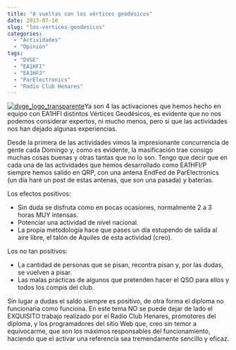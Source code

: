 ```yaml
---
title: "A vueltas con los vértices geodésicos"
date: 2013-07-10
slug: "los-vertices-geodesicos"
categories:
  - "Actividades"
  - "Opinión"
tags:
  - "DVGE"
  - "EA1HFI"
  - "EA1HFJ"
  - "ParElectronics"
  - "Radio Club Henares"
---
```


[![dvge_logo_transparente](http://eb1tr.info/wp-content/uploads/2013/07/dvge_logo_transparente.png)](http://eb1tr.info/wp-content/uploads/2013/07/dvge_logo_transparente.png)Ya son 4 las activaciones que hemos hecho en equipo con EA1HFI distintos Vértices Geodésicos, es evidente que no nos podemos considerar expertos, ni mucho menos, pero si que las actividades nos han dejado algunas experiencias.

Desde la primera de las actividades vimos la impresionante concurrencia de gente cada Domingo y, como es evidente, la masificación trae consigo muchas cosas buenas y otras tantas que no lo son. Tengo que decir que en cada una de las actividades que hemos desarrollado como EA1HFI/P siempre hemos salido en QRP, con una antena EndFed de ParElectronics (un día haré un post de estas antenas, que son una pasada) y baterías.

Los efectos positivos:

  * Sin duda se disfruta como en pocas ocasiones, normalmente 2 a 3 horas MUY intensas.
  * Potenciar una actividad de nivel nacional.
  * La propia metodología hace que pases un día estupendo de salida al aire libre, el talón de Aquiles de esta actividad (creo).



Los no tan positivos:

  * La cantidad de personas que se pisan, recontra pisan y, por las dudas, se vuelven a pisar.
  * Las malas prácticas de algunos que pretenden hacer el QSO para ellos y todos los compis del club.



Sin lugar a dudas el saldo siempre es positivo, de otra forma el diploma no funcionaria como funciona. En este tema NO se puede dejar de lado el EXQUISITO trabajo realizado por el Radio Club Henares, promotores del diploma, y los programadores del sitio Web que, creo sin temor a equivocarme, que son los máximos responsables del funcionamiento, haciendo que el activar una referencia sea tremendamente sencillo y eficaz.

